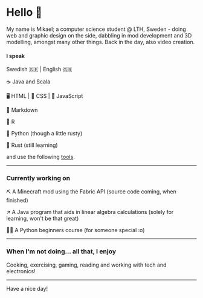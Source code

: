 # Hello 👋

My name is Mikael; a computer science student @ LTH, Sweden - doing web and graphic design on the side, dabbling in mod development and 3D modelling, amongst many other things. Back in the day, also video creation.

#### I speak
Swedish 🇸🇪 | English 🇬🇧

☕ Java and Scala

🖥️ HTML | 👔 CSS | 🤖 JavaScript

📃 Markdown

🟰 R

🐍 Python (though a little rusty)

🦀 Rust (still learning)

and use the following [tools](tools.md).

---
### Currently working on

⛏️ A Minecraft mod using the Fabric API (source code coming, when finished)

↗️ A Java program that aids in linear algebra calculations (solely for learning, won't be that great)

🧑‍🏫 A Python beginners course (for someone special :o)

---

### When I'm not doing... all that, I enjoy
Cooking, exercising, gaming, reading and working with tech and electronics!

--- 
Have a nice day!
